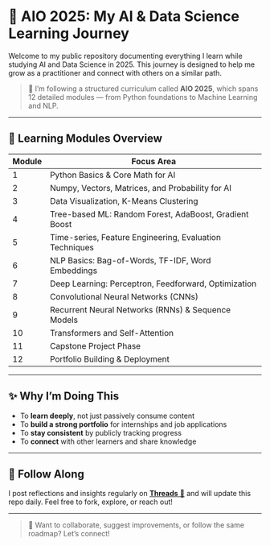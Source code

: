 # 🚀 AIO 2025: My AI & Data Science Learning Journey

Welcome to my public repository documenting everything I learn while studying AI and Data Science in 2025. This journey is designed to help me grow as a practitioner and connect with others on a similar path.

> 📌 I’m following a structured curriculum called **AIO 2025**, which spans 12 detailed modules — from Python foundations to Machine Learning and NLP.

---

## 📆 Learning Modules Overview

| Module | Focus Area                                                   |
|--------|--------------------------------------------------------------|
| 1      | Python Basics & Core Math for AI                             |
| 2      | Numpy, Vectors, Matrices, and Probability for AI             |
| 3      | Data Visualization, K-Means Clustering                       |
| 4      | Tree-based ML: Random Forest, AdaBoost, Gradient Boost       |
| 5      | Time-series, Feature Engineering, Evaluation Techniques      |
| 6      | NLP Basics: Bag-of-Words, TF-IDF, Word Embeddings            |
| 7      | Deep Learning: Perceptron, Feedforward, Optimization         |
| 8      | Convolutional Neural Networks (CNNs)                         |
| 9      | Recurrent Neural Networks (RNNs) & Sequence Models           |
|10      | Transformers and Self-Attention                              |
|11      | Capstone Project Phase                                       |
|12      | Portfolio Building & Deployment                              |

---

## ✨ Why I’m Doing This

- To **learn deeply**, not just passively consume content
- To **build a strong portfolio** for internships and job applications
- To **stay consistent** by publicly tracking progress
- To **connect** with other learners and share knowledge

---

## 📍 Follow Along

I post reflections and insights regularly on [**Threads** 🔗](https://www.threads.net/@huyngo.apr) and will update this repo daily. Feel free to fork, explore, or reach out!

---

> 👀 Want to collaborate, suggest improvements, or follow the same roadmap? Let’s connect!
